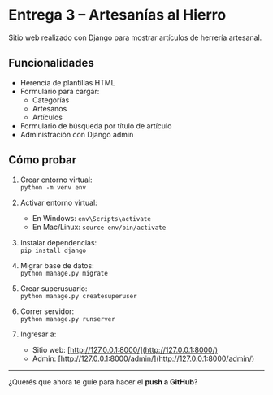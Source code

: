 # Entrega 3 – Artesanías al Hierro

Sitio web realizado con Django para mostrar artículos de herrería artesanal.

## Funcionalidades

- Herencia de plantillas HTML
- Formulario para cargar:
  - Categorías
  - Artesanos
  - Artículos
- Formulario de búsqueda por título de artículo
- Administración con Django admin

## Cómo probar

1. Crear entorno virtual:  
   `python -m venv env`

2. Activar entorno virtual:  
   - En Windows: `env\Scripts\activate`
   - En Mac/Linux: `source env/bin/activate`

3. Instalar dependencias:  
   `pip install django`

4. Migrar base de datos:  
   `python manage.py migrate`

5. Crear superusuario:  
   `python manage.py createsuperuser`

6. Correr servidor:  
   `python manage.py runserver`

7. Ingresar a:  
   - Sitio web: [http://127.0.0.1:8000/](http://127.0.0.1:8000/)
   - Admin: [http://127.0.0.1:8000/admin/](http://127.0.0.1:8000/admin/)

---

¿Querés que ahora te guíe para hacer el **push a GitHub**?
